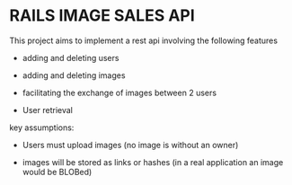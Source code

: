 # RAILS IMAGE SALES API

This project aims to implement a rest api involving the following features

* adding and deleting users

* adding and deleting images

* facilitating the exchange of images between 2 users

* User retrieval

key assumptions:

* Users must upload images (no image is without an owner)

* images will be stored as links or hashes (in a real application an image would be BLOBed)
